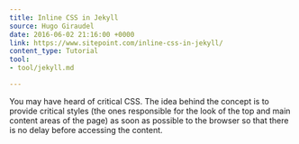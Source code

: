 ```yaml
---
title: Inline CSS in Jekyll
source: Hugo Giraudel
date: 2016-06-02 21:16:00 +0000
link: https://www.sitepoint.com/inline-css-in-jekyll/
content_type: Tutorial
tool:
- tool/jekyll.md

---
```

You may have heard of critical CSS. The idea behind the concept is to provide critical styles (the ones responsible for the look of the top and main content areas of the page) as soon as possible to the browser so that there is no delay before accessing the content.





